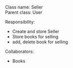 Class name: Seller \
Parent class: User

Responsibility:
* Create and store Seller
* Store books for selling
* add, delete book for selling

Collaborators:
* Books